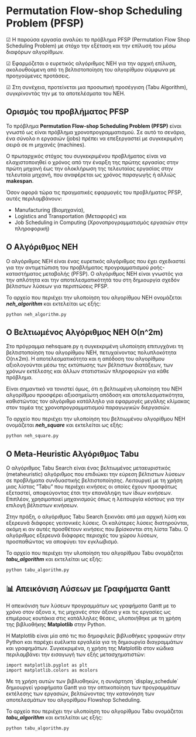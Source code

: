 # Permutation Flow-shop Scheduling Problem (PFSP)
☑ Η παρούσα εργασία αναλύει το πρόβλημα PFSP (Permutation Flow Shop Scheduling Problem)
με στόχο την εξέταση και την επίλυσή του μέσω διαφόρων αλγορίθμων.

☑ Εφαρμόζεται ο ευρετικός αλγόριθμος NEH για την αρχική επίλυση, ακολουθούμενη από τη
βελτιστοποίηση του αλγορίθμου σύμφωνα με προηγούμενες προτάσεις.

☑ Στη συνέχεια, προτείνεται μια προσωπική προσέγγιση (Tabu Algorithm), συγκρίνοντάς την με τα αποτελέσματα του NEH.

## Ορισμός του προβλήματος PFSP
Το πρόβλημα **Permutation Flow-shop Scheduling Problem (PFSP)** είναι γνωστό ως είναι πρόβλημα χρονοπρογραμματισμού. 
Σε αυτό το σενάριο, ένα σύνολο n εργασιών (jobs) πρέπει να επεξεργαστεί με συγκεκριμένη σειρά σε m μηχανές (machines). 

Ο πρωταρχικός στόχος του συγκεκριμένου προβλήματος είναι να ελαχιστοποιηθεί ο χρόνος από την έναρξη της πρώτης εργασίας στην πρώτη μηχανή 
έως την ολοκλήρωση της τελευταίας εργασίας στην τελευταία μηχανή, που αναφέρεται ως χρόνος παραγωγής ή αλλιώς **makespan**.

Όσον αφορά τώρα τις πραγματικές εφαρμογές του προβλήματος PFSP, αυτές περιλαμβάνουν:
* Manufacturing (Βιομηχανία), 
* Logistics and Transportation (Μεταφορές) και
* Job Scheduling in Computing (Χρονοπρογραμματισμός εργασιών στην πληροφορική)

## Ο Αλγόριθμος NEH
Ο αλγόριθμος NEH είναι ένας ευρετικός αλγόριθμος που έχει σχεδιαστεί για την
αντιμετώπιση του προβλήματος προγραμματισμού ροής-καταστήματος μεταβολής (PFSP).
Ο αλγόριθμος NEH είναι γνωστός για την απλότητα και την αποτελεσματικότητά
του στη δημιουργία σχεδόν βέλτιστων λύσεων για περιπτώσεις PFSP.

Το αρχείο που περιέχει την υλοποίηση του αλγορίθμου NEH ονομάζεται ***neh_algorithm*** και εκτελείται ως εξής:
```
python neh_algorithm.py
```
## Ο Βελτιωμένος Αλγόριθμος NEH Ο(n^2m) 
Στο πρόγραμμα nehsquare.py η συγκεκριμένη υλοποίηση επιτυγχάνει τη βελτιστοποίηση του αλγορίθμου NEH, πετυχαίνοντας πολυπλοκότητα O(n∧2m). 
Η αποτελεσματικότητα και η απόδοση του αλγορίθμου αξιολογούνται μέσω της εκτύπωσης των βέλτιστων διατάξεων, 
των χρόνων εκτέλεσης και άλλων στατιστικών πληροφοριών για κάθε πρόβλημα.

Είναι σημαντικό να τονιστεί όμως, ότι η βελτιωμένη υλοποίηση του NEH αλγορίθμου
προσφέρει αξιοσημείωτη απόδοση και αποτελεσματικότητα, καθιστώντας τον αλγόριθμο
κατάλληλο για εφαρμογές μεγάλης κλίμακας στον τομέα της χρονοπρογραμματισμού παραγωγικών διεργασιών.

Το αρχείο που περιέχει την υλοποίηση του βελτιωμένου αλγορίθμου NEH ονομάζεται ***neh_square*** και εκτελείται ως εξής:
```
python neh_square.py
```
## Ο Meta-Heuristic Αλγόριθμος Tabu 
Ο αλγόριθμος Tabu Search είναι ένας βελτιωμένος μεταευριστικός (metaheuristic) αλγόριθμος που επιδιώκει την εύρεση
βέλτιστων λύσεων σε προβλήματα συνδυαστικής βελτιστοποίησης.
Λειτουργεί με τη χρήση μιας λίστας ”Tabu” που περιέχει κινήσεις οι οποίες έχουν προσφάτως εξεταστεί, αποφεύγοντας έτσι την επανάληψη των ίδιων κινήσεων.
Επιπλέον, χρησιμοποιεί μηχανισμούς όπως η λειτουργία κόστους για την επιλογή βέλτιστων κινήσεων.

Στην πράξη, ο αλγόριθμος Tabu Search ξεκινάει από μια αρχική λύση και εξερευνά διάφορες γειτονικές λύσεις. Οι καλύτερες λύσεις διατηρούνται, ακόμη κι αν αυτές προσθέτουν
κινήσεις που βρίσκονται στη λίστα Tabu. Ο αλγόριθμος εξερευνά διάφορες περιοχές του
χώρου λύσεων, προσπαθώντας να αποφύγει τον εγκλωβισμό.

Το αρχείο που περιέχει την υλοποίηση του αλγορίθμου Tabu ονομάζεται ***tabu_algorithm*** και εκτελείται ως εξής:
```
python tabu_algorithm.py
```
## 📊 Απεικόνιση Λύσεων με Γραφήματα Gantt

Η απεικόνιση των λύσεων προγραμμάτων ως γραφήματα Gantt με το χρόνο στον άξονα x,
τις μηχανές στον άξονα y και τις εργασίες ως επιμέρους κουτάκια στις κατάλληλες θέσεις,
υλοποιήθηκε με τη χρήση της βιβλιοθήκης **Matplotlib** στην Python. 

Η Matplotlib είναι μία από τις πιο δημοφιλείς βιβλιοθήκες γραφικών στην Python και παρέχει ευέλικτα εργαλεία
για τη δημιουργία διαγραμμάτων και γραφημάτων. Συγκεκριμένα, η χρήση της Matplotlib
στον κώδικα περιλαμβάνει την εισαγωγή των εξής μετασχηματιστών:
```
import matplotlib.pyplot as plt
import matplotlib.colors as mcolors
```
Με τη χρήση αυτών των βιβλιοθηκών, η συνάρτηση ΄display_schedule΄ δημιουργεί
γραφήματα Gantt για την οπτικοποίηση των προγραμμάτων εκτέλεσης των εργασιών, βελτιώνοντας την κατανόηση των αποτελεσμάτων του αλγορίθμου Flowshop Scheduling.

Το αρχείο που περιέχει την υλοποίηση του αλγορίθμου Tabu ονομάζεται ***tabu_algorithm*** και εκτελείται ως εξής:
```
python tabu_algorithm.py
```
